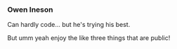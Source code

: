 ### Owen Ineson
Can hardly code... but he's trying his best.

But umm yeah enjoy the like three things that are public!

